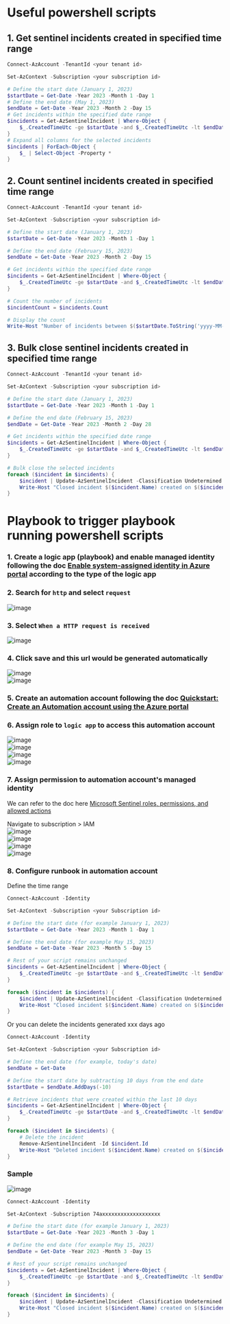 # Useful powershell scripts

## 1. Get sentinel incidents created in specified time range
```powershell
Connect-AzAccount -TenantId <your tenant id>

Set-AzContext -Subscription <your subscription id>

# Define the start date (January 1, 2023)
$startDate = Get-Date -Year 2023 -Month 1 -Day 1
# Define the end date (May 1, 2023)
$endDate = Get-Date -Year 2023 -Month 2 -Day 15
# Get incidents within the specified date range
$incidents = Get-AzSentinelIncident | Where-Object {
    $_.CreatedTimeUtc -ge $startDate -and $_.CreatedTimeUtc -lt $endDate
}
# Expand all columns for the selected incidents
$incidents | ForEach-Object {
    $_ | Select-Object -Property *
}
```

## 2. Count sentinel incidents created in specified time range
```powershell
Connect-AzAccount -TenantId <your tenant id>

Set-AzContext -Subscription <your subscription id>

# Define the start date (January 1, 2023)
$startDate = Get-Date -Year 2023 -Month 1 -Day 1

# Define the end date (February 15, 2023)
$endDate = Get-Date -Year 2023 -Month 2 -Day 15

# Get incidents within the specified date range
$incidents = Get-AzSentinelIncident | Where-Object {
    $_.CreatedTimeUtc -ge $startDate -and $_.CreatedTimeUtc -lt $endDate
}

# Count the number of incidents
$incidentCount = $incidents.Count

# Display the count
Write-Host "Number of incidents between $($startDate.ToString('yyyy-MM-dd')) and $($endDate.ToString('yyyy-MM-dd')): $incidentCount"
```

## 3. Bulk close sentinel incidents created in specified time range
```powershell
Connect-AzAccount -TenantId <your tenant id>

Set-AzContext -Subscription <your subscription id>

# Define the start date (January 1, 2023)
$startDate = Get-Date -Year 2023 -Month 1 -Day 1

# Define the end date (February 15, 2023)
$endDate = Get-Date -Year 2023 -Month 2 -Day 28

# Get incidents within the specified date range
$incidents = Get-AzSentinelIncident | Where-Object {
    $_.CreatedTimeUtc -ge $startDate -and $_.CreatedTimeUtc -lt $endDate
}

# Bulk close the selected incidents
foreach ($incident in $incidents) {
    $incident | Update-AzSentinelIncident -Classification Undetermined -Status Closed -Severity 'Informational' -Title "Closed by Script"
    Write-Host "Closed incident $($incident.Name) created on $($incident.CreatedTimeUtc)"
}
```

# Playbook to trigger playbook running powershell scripts
### 1. Create a logic app (playbook) and enable managed identity following the doc [Enable system-assigned identity in Azure portal](https://learn.microsoft.com/en-us/azure/logic-apps/create-managed-service-identity?tabs=consumption#enable-system-assigned-identity-in-azure-portal) according to the type of the logic app

### 2. Search for `http` and select `request`
![image](https://github.com/guguji666666/GJS-Sentinel-Tips/assets/96930989/1d3e279c-793e-486d-a11b-6312ad44cf58) 

### 3. Select `When a HTTP request is received`
![image](https://github.com/guguji666666/GJS-Sentinel-Tips/assets/96930989/dac93013-67a8-4cbb-84b8-8538f96a12ea)

### 4. Click save and this url would be generated automatically
![image](https://github.com/guguji666666/GJS-Sentinel-Tips/assets/96930989/59d71480-0f7b-4eab-a025-a488b481c541) <br>
![image](https://github.com/guguji666666/GJS-Sentinel-Tips/assets/96930989/e095cbb0-ad1c-40f2-a87b-2e68c8f4fbeb) <br>

### 5. Create an automation account following the doc [Quickstart: Create an Automation account using the Azure portal](https://learn.microsoft.com/en-us/azure/automation/quickstarts/create-azure-automation-account-portal)

### 6. Assign role to `logic app` to access this automation account
![image](https://github.com/guguji666666/GJS-Sentinel-Tips/assets/96930989/5a926cff-0613-4fe8-86a3-755fb04c543b) <br>
![image](https://github.com/guguji666666/GJS-Sentinel-Tips/assets/96930989/4067c5e8-4b19-41e5-8354-5ef1c74c0437) <br>
![image](https://github.com/guguji666666/GJS-Sentinel-Tips/assets/96930989/c176caad-96fb-4ca1-b3e0-16cd0e07c858) <br>
![image](https://github.com/guguji666666/GJS-Sentinel-Tips/assets/96930989/bd34734c-c028-4b71-9825-96b143bd5bf7) <br>

### 7. Assign permission to automation account's managed identity
We can refer to the doc here [Microsoft Sentinel roles, permissions, and allowed actions](https://learn.microsoft.com/en-us/azure/sentinel/roles#microsoft-sentinel-roles-permissions-and-allowed-actions)

Navigate to subscription > IAM <br>
![image](https://github.com/guguji666666/GJS-Sentinel-Tips/assets/96930989/331b1746-4f01-464c-a0c1-bf287517f159) <br>
![image](https://github.com/guguji666666/GJS-Sentinel-Tips/assets/96930989/4c041545-9ddd-427b-9e39-f9b404261574) <br>
![image](https://github.com/guguji666666/GJS-Sentinel-Tips/assets/96930989/3039e92a-260e-4e5a-a90d-13294e779ffd) <br>
![image](https://github.com/guguji666666/GJS-Sentinel-Tips/assets/96930989/773c1b37-2eee-4884-af08-c700333141bf) <br>


### 8. Configure runbook in automation account

Define the time range
```powershell
Connect-AzAccount -Identity 

Set-AzContext -Subscription <your Subscription id>

# Define the start date (for example January 1, 2023)
$startDate = Get-Date -Year 2023 -Month 1 -Day 1

# Define the end date (for example May 15, 2023)
$endDate = Get-Date -Year 2023 -Month 5 -Day 15

# Rest of your script remains unchanged
$incidents = Get-AzSentinelIncident | Where-Object {
    $_.CreatedTimeUtc -ge $startDate -and $_.CreatedTimeUtc -lt $endDate
}

foreach ($incident in $incidents) {
    $incident | Update-AzSentinelIncident -Classification Undetermined -Status Closed -Severity 'Informational' -Title "Closed by Script"
    Write-Host "Closed incident $($incident.Name) created on $($incident.CreatedTimeUtc)"
}
```

Or you can delete the incidents generated xxx days ago
```powershell
Connect-AzAccount -Identity 

Set-AzContext -Subscription <your Subscription id>

# Define the end date (for example, today's date)
$endDate = Get-Date

# Define the start date by subtracting 10 days from the end date
$startDate = $endDate.AddDays(-10)

# Retrieve incidents that were created within the last 10 days
$incidents = Get-AzSentinelIncident | Where-Object {
    $_.CreatedTimeUtc -ge $startDate -and $_.CreatedTimeUtc -lt $endDate
}

foreach ($incident in $incidents) {
    # Delete the incident
    Remove-AzSentinelIncident -Id $incident.Id
    Write-Host "Deleted incident $($incident.Name) created on $($incident.CreatedTimeUtc)"
}
```

### Sample 
![image](https://github.com/guguji666666/GJS-Sentinel-Tips/assets/96930989/1c906781-74ba-4485-9569-b1ce8843c5a9)

```powershell
Connect-AzAccount -Identity 

Set-AzContext -Subscription 74axxxxxxxxxxxxxxxxxxx

# Define the start date (for example January 1, 2023)
$startDate = Get-Date -Year 2023 -Month 3 -Day 1

# Define the end date (for example May 15, 2023)
$endDate = Get-Date -Year 2023 -Month 3 -Day 15

# Rest of your script remains unchanged
$incidents = Get-AzSentinelIncident | Where-Object {
    $_.CreatedTimeUtc -ge $startDate -and $_.CreatedTimeUtc -lt $endDate
}

foreach ($incident in $incidents) {
    $incident | Update-AzSentinelIncident -Classification Undetermined -Status Closed -Severity 'Informational' -Title "Closed by Script"
    Write-Host "Closed incident $($incident.Name) created on $($incident.CreatedTimeUtc)"
}
```
